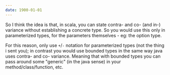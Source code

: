 ```yaml
---
date: 1900-01-01
---
```



So I think the idea is that, in scala, you can state contra- and co- (and in-)
variance without establishing a concrete type. So you would use this only in
parameterized types, for the parameters themselves - eg: the option type.

For this reason, only use `+`/`-` notation for parameterized types (not the thing i
sent you); in contrast you would use bounded types in the same way java uses contra-
and co- variance. Meaning that with bounded types you can pass around some "generic"
(in the java sense) in your method/class/function, etc.

